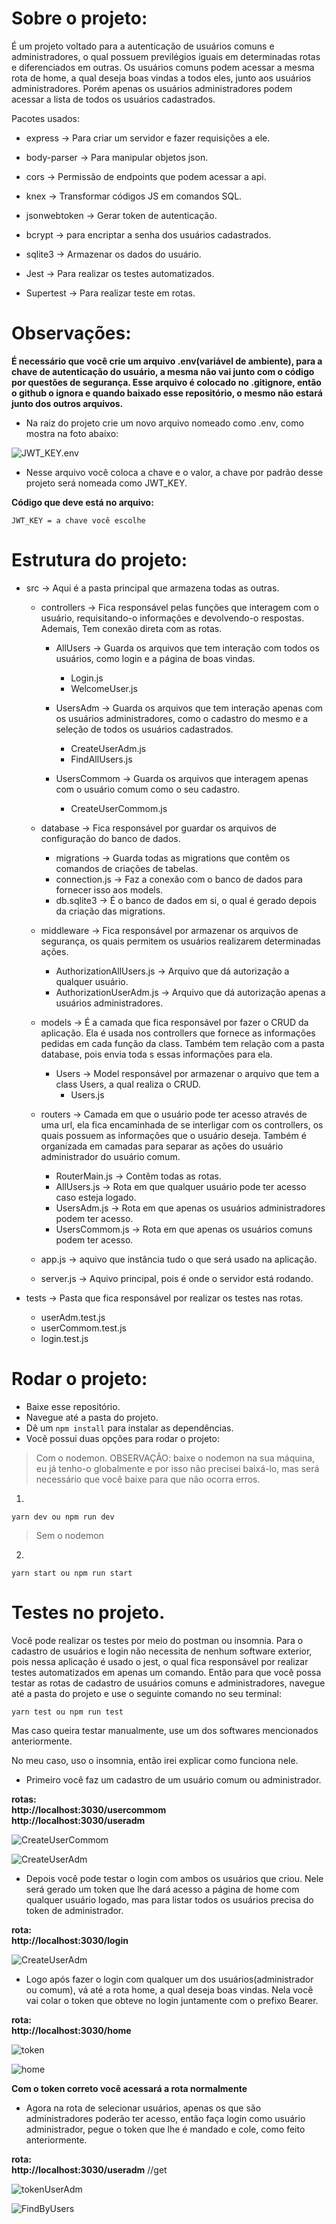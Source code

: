 # Sobre o projeto:

É um projeto voltado para a autenticação de usuários comuns e administradores, o qual possuem previlégios iguais em determinadas rotas e diferenciados em outras. Os usuários comuns podem acessar a mesma rota de home, a qual deseja boas vindas a todos eles, junto aos usuários administradores. Porém apenas os usuários administradores podem acessar a lista de todos os usuários cadastrados.

Pacotes usados:

- express -> Para criar um servidor e fazer requisições a ele.

- body-parser -> Para manipular objetos json.

- cors -> Permissão de endpoints que podem acessar a api.

- knex -> Transformar códigos JS em comandos SQL.

- jsonwebtoken -> Gerar token de autenticação.

- bcrypt -> para encriptar a senha dos usuários cadastrados.

- sqlite3 -> Armazenar os dados do usuário.

- Jest -> Para realizar os testes automatizados.

- Supertest -> Para realizar teste em rotas.

# Observações:

**É necessário que você crie um arquivo .env(variável de ambiente), para a chave de autenticação do usuário, a mesma não vai junto com o código por questões de segurança. Esse arquivo é colocado no .gitignore, então o github o ignora e quando baixado esse repositório, o mesmo não estará junto dos outros arquivos.**

- Na raiz do projeto crie um novo arquivo nomeado como .env, como mostra na foto abaixo:

![JWT_KEY.env](./imagesGitHub/JWT_KEY.env.png)

- Nesse arquivo você coloca a chave e o valor, a chave por padrão desse projeto será nomeada como JWT_KEY.

**Código que deve está no arquivo:**

```
JWT_KEY = a chave você escolhe
```

# Estrutura do projeto:

- src -> Aqui é a pasta principal que armazena todas as outras.
  - controllers -> Fica responsável pelas funções que interagem com o usuário, requisitando-o informações e devolvendo-o respostas. Ademais, Tem conexão direta com as rotas.

    - AllUsers -> Guarda os arquivos que tem interação com todos os usuários, como login e a página de boas vindas.
      - Login.js
      - WelcomeUser.js

    - UsersAdm -> Guarda os arquivos que tem interação apenas com os usuários administradores, como o cadastro do mesmo e a seleção de todos os usuários cadastrados.
      - CreateUserAdm.js
      - FindAllUsers.js

    - UsersCommom -> Guarda os arquivos que interagem apenas com o usuário comum como o seu cadastro.
      - CreateUserCommom.js

  - database -> Fica responsável por guardar os arquivos de configuração do banco de dados.

    - migrations -> Guarda todas as migrations que contêm os comandos de criações de tabelas.
    - connection.js -> Faz a conexão com o banco de dados para fornecer isso aos models.
    - db.sqlite3 -> É o banco de dados em si, o qual é gerado depois da criação das migrations.

  - middleware -> Fica responsável por armazenar os arquivos de segurança, os quais permitem os usuários realizarem determinadas ações.
    - AuthorizationAllUsers.js -> Arquivo que dá autorização a qualquer usuário.
    - AuthorizationUserAdm.js -> Arquivo que dá autorização apenas a usuários administradores.

  - models -> É a camada que fica responsável por fazer o CRUD da aplicação. Ela é usada nos controllers que fornece as informações pedidas em cada função da class. Também tem relação com a pasta database, pois envia toda
  s essas informações para ela.
    - Users -> Model responsável por armazenar o arquivo que tem a class Users, a qual realiza o CRUD.
      - Users.js

  - routers -> Camada em que o usuário pode ter acesso através de uma url, ela fica encaminhada de se interligar com os controllers, os quais possuem as informações que o usuário deseja. Também é organizada em camadas para separar as ações do usuário administrador do usuário comum.
    - RouterMain.js -> Contêm todas as rotas.
    - AllUsers.js -> Rota em que qualquer usuário pode ter acesso caso esteja logado.
    - UsersAdm.js -> Rota em que apenas os usuários administradores podem ter acesso.
    - UsersCommom.js -> Rota em que apenas os usuários comuns podem ter acesso.
  
  - app.js -> aquivo que instância tudo o que será usado na aplicação.
  - server.js  -> Aquivo principal, pois é onde o servidor está rodando.

- tests -> Pasta que fica responsável por realizar os testes nas rotas.
  - userAdm.test.js
  - userCommom.test.js
  - login.test.js

# Rodar o projeto:

- Baixe esse repositório.
- Navegue até a pasta do projeto.
- Dê um ```npm install``` para instalar as dependências.
- Você possui duas opções para rodar o projeto:

> Com o nodemon.
> OBSERVAÇÃO: baixe o nodemon na sua máquina, eu já tenho-o globalmente e por isso não precisei baixá-lo, mas será necessário que você baixe para que não ocorra erros.

1.
```
yarn dev ou npm run dev
```

> Sem o nodemon

2.
```
yarn start ou npm run start
```

# Testes no projeto.

Você pode realizar os testes por meio do postman ou insomnia. Para o cadastro de usuários e login não necessita de nenhum software exterior, pois nessa aplicação é usado o jest, o qual fica responsável por realizar testes automatizados em apenas um comando. Então para que você possa testar as rotas de cadastro de usuários comuns e administradores, navegue até a pasta do projeto e use o seguinte comando no seu terminal:

```
yarn test ou npm run test
```

Mas caso queira testar manualmente, use um dos softwares mencionados anteriormente.

No meu caso, uso o insomnia, então irei explicar como funciona nele.

- Primeiro você faz um cadastro de um usuário comum ou administrador.

**rotas:** <br />
**http://localhost:3030/usercommom** <br />
**http://localhost:3030/useradm**  <br />

![CreateUserCommom](./imagesGitHub/CreateUserCommom.png)

![CreateUserAdm](./imagesGitHub/CreateUserAdm.png)

- Depois você pode testar o login com ambos os usuários que criou. Nele será gerado um token que lhe dará acesso a página de home com qualquer usuário logado, mas para listar todos os usuários precisa do token de administrador.

**rota:** <br />
**http://localhost:3030/login**

![CreateUserAdm](./imagesGitHub/login.png)

- Logo após fazer o login com qualquer um dos usuários(administrador ou comum), vá até a rota home, a qual deseja boas vindas. Nela você vai colar o token que obteve no login juntamente com o prefixo Bearer.

**rota:** <br />
**http://localhost:3030/home**

![token](./imagesGitHub/token.png)

![home](./imagesGitHub/home.png)

**Com o token correto você acessará a rota normalmente**

- Agora na rota de selecionar usuários, apenas os que são administradores poderão ter acesso, então faça login como usuário administrador, pegue o token que lhe é mandado e cole, como feito anteriormente.

**rota:** <br />
**http://localhost:3030/useradm** //get

![tokenUserAdm](./imagesGitHub/tokenUserAdm.png)

![FindByUsers](./imagesGitHub/FindByUsers.png)
